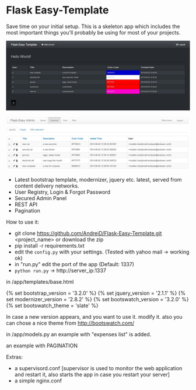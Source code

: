 Flask Easy-Template
========================


Save time on your initial setup. This is a skeleton app which includes the most important things you'll probably be using for most of your projects.




![alt text](https://github.com/AndreiD/Flask-Easy-Template/blob/master/app/static/img/pic1.jpg "How the app looks 1")


![alt text](https://github.com/AndreiD/Flask-Easy-Template/blob/master/app/static/img/pic2.jpg "How admin panel looks")


- Latest bootstrap template, modernizer, jquery etc. latest, served from content delivery networks.
- User Registry, Login & Forgot Password
- Secured Admin Panel
- REST API
- Pagination

How to use it:

- git clone https://github.com/AndreiD/Flask-Easy-Template.git <project_name> or download the zip
- pip install -r requirements.txt
- edit the `config.py` with your settings. (Tested with yahoo mail -> working ok)
- in "run.py" edit the port of the app (Default: 1337)
- `python run.py` -> http://server_ip:1337


in /app/templates/base.html

<!DOCTYPE html>
<html lang="en" class="no-js">
{% set bootstrap_version = '3.2.0' %}
{% set jquery_version = '2.1.1' %}
{% set modernizer_version = '2.8.2' %}
{% set bootswatch_version = '3.2.0' %}
{% set bootswatch_theme = 'slate' %}

In case a new version appears, and you want to use it. modify it. also you can chose a nice theme from http://bootswatch.com/

in /app/models.py an example with "expenses list" is added.

an example with PAGINATION

Extras:

- a supervisord.conf [supervisor is used to monitor the web application and restart it, also starts the app in case you restart your server]
- a simple nginx.conf
